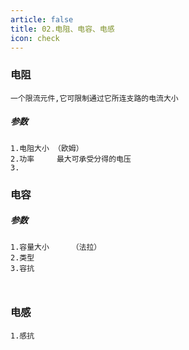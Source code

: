 ```yaml
---
article: false
title: 02.电阻、电容、电感
icon: check
---
```


### 电阻
```text
一个限流元件,它可限制通过它所连支路的电流大小
```
##### 参数
```text
1.电阻大小 （欧姆）
2.功率     最大可承受分得的电压
3.

```


### 电容
##### 参数
```text
1.容量大小     （法拉）
2.类型
3.容抗 
    
    
```

### 电感

```text
1.感抗


```

